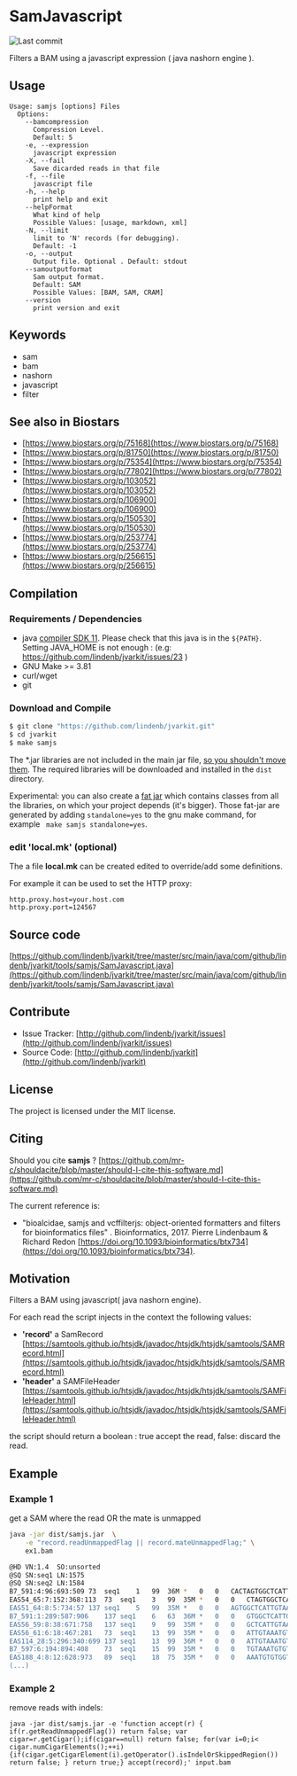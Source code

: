 # SamJavascript

![Last commit](https://img.shields.io/github/last-commit/lindenb/jvarkit.png)

Filters a BAM using a javascript expression ( java nashorn engine  ).


## Usage

```
Usage: samjs [options] Files
  Options:
    --bamcompression
      Compression Level.
      Default: 5
    -e, --expression
      javascript expression
    -X, --fail
      Save dicarded reads in that file
    -f, --file
      javascript file
    -h, --help
      print help and exit
    --helpFormat
      What kind of help
      Possible Values: [usage, markdown, xml]
    -N, --limit
      limit to 'N' records (for debugging).
      Default: -1
    -o, --output
      Output file. Optional . Default: stdout
    --samoutputformat
      Sam output format.
      Default: SAM
      Possible Values: [BAM, SAM, CRAM]
    --version
      print version and exit

```


## Keywords

 * sam
 * bam
 * nashorn
 * javascript
 * filter



## See also in Biostars

 * [https://www.biostars.org/p/75168](https://www.biostars.org/p/75168)
 * [https://www.biostars.org/p/81750](https://www.biostars.org/p/81750)
 * [https://www.biostars.org/p/75354](https://www.biostars.org/p/75354)
 * [https://www.biostars.org/p/77802](https://www.biostars.org/p/77802)
 * [https://www.biostars.org/p/103052](https://www.biostars.org/p/103052)
 * [https://www.biostars.org/p/106900](https://www.biostars.org/p/106900)
 * [https://www.biostars.org/p/150530](https://www.biostars.org/p/150530)
 * [https://www.biostars.org/p/253774](https://www.biostars.org/p/253774)
 * [https://www.biostars.org/p/256615](https://www.biostars.org/p/256615)


## Compilation

### Requirements / Dependencies

* java [compiler SDK 11](https://jdk.java.net/11/). Please check that this java is in the `${PATH}`. Setting JAVA_HOME is not enough : (e.g: https://github.com/lindenb/jvarkit/issues/23 )
* GNU Make >= 3.81
* curl/wget
* git


### Download and Compile

```bash
$ git clone "https://github.com/lindenb/jvarkit.git"
$ cd jvarkit
$ make samjs
```

The *.jar libraries are not included in the main jar file, [so you shouldn't move them](https://github.com/lindenb/jvarkit/issues/15#issuecomment-140099011 ).
The required libraries will be downloaded and installed in the `dist` directory.

Experimental: you can also create a [fat jar](https://stackoverflow.com/questions/19150811/) which contains classes from all the libraries, on which your project depends (it's bigger). Those fat-jar are generated by adding `standalone=yes` to the gnu make command, for example ` make samjs standalone=yes`.

### edit 'local.mk' (optional)

The a file **local.mk** can be created edited to override/add some definitions.

For example it can be used to set the HTTP proxy:

```
http.proxy.host=your.host.com
http.proxy.port=124567
```
## Source code 

[https://github.com/lindenb/jvarkit/tree/master/src/main/java/com/github/lindenb/jvarkit/tools/samjs/SamJavascript.java](https://github.com/lindenb/jvarkit/tree/master/src/main/java/com/github/lindenb/jvarkit/tools/samjs/SamJavascript.java)


## Contribute

- Issue Tracker: [http://github.com/lindenb/jvarkit/issues](http://github.com/lindenb/jvarkit/issues)
- Source Code: [http://github.com/lindenb/jvarkit](http://github.com/lindenb/jvarkit)

## License

The project is licensed under the MIT license.

## Citing

Should you cite **samjs** ? [https://github.com/mr-c/shouldacite/blob/master/should-I-cite-this-software.md](https://github.com/mr-c/shouldacite/blob/master/should-I-cite-this-software.md)

The current reference is:

 * "bioalcidae, samjs and vcffilterjs: object-oriented formatters and filters for bioinformatics files" . Bioinformatics, 2017. Pierre Lindenbaum & Richard Redon  [https://doi.org/10.1093/bioinformatics/btx734](https://doi.org/10.1093/bioinformatics/btx734).


## Motivation

Filters a BAM using javascript( java nashorn engine).

For each read the script injects in the context the following values:


* **'record'** a SamRecord  [https://samtools.github.io/htsjdk/javadoc/htsjdk/htsjdk/samtools/SAMRecord.html](https://samtools.github.io/htsjdk/javadoc/htsjdk/htsjdk/samtools/SAMRecord.html)
* **'header'** a SAMFileHeader  [https://samtools.github.io/htsjdk/javadoc/htsjdk/htsjdk/samtools/SAMFileHeader.html](https://samtools.github.io/htsjdk/javadoc/htsjdk/htsjdk/samtools/SAMFileHeader.html)


the script should return a boolean : true accept the read, false: discard the read.

## Example

### Example 1


get a SAM where the  read OR the mate is unmapped

```bash
java -jar dist/samjs.jar  \
	-e "record.readUnmappedFlag || record.mateUnmappedFlag;" \
	ex1.bam

@HD	VN:1.4	SO:unsorted
@SQ	SN:seq1	LN:1575
@SQ	SN:seq2	LN:1584
B7_591:4:96:693:509	73	seq1	1	99	36M	*	0	0	CACTAGTGGCTCATTGTAAATGTGTGGTTTAACTCG	<<<<<<<<<<<<<<<;<<<<<<<<<5<<<<<;:<;7	H0:i:1	H1:i:0	MF:i:18	NM:i:0	UQ:i:0	Aq:i:73
EAS54_65:7:152:368:113	73	seq1	3	99	35M	*	0	0	CTAGTGGCTCATTGTAAATGTGTGGTTTAACTCGT	<<<<<<<<<<0<<<<655<<7<<<:9<<3/:<6):H0:i:1	H1:i:0	MF:i:18	NM:i:0	UQ:i:0	Aq:i:66
EAS51_64:8:5:734:57	137	seq1	5	99	35M	*	0	0	AGTGGCTCATTGTAAATGTGTGGTTTAACTCGTCC	<<<<<<<<<<<7;71<<;<;;<7;<<3;);3*8/5H0:i:1	H1:i:0	MF:i:18	NM:i:0	UQ:i:0	Aq:i:66
B7_591:1:289:587:906	137	seq1	6	63	36M	*	0	0	GTGGCTCATTGTAATTTTTTGTTTTAACTCTTCTCT	(-&----,----)-)-),'--)---',+-,),''*,	H0:i:0	H1:i:0	MF:i:130	NM:i:5	UQ:i:38	Aq:i:63
EAS56_59:8:38:671:758	137	seq1	9	99	35M	*	0	0	GCTCATTGTAAATGTGTGGTTTAACTCGTCCATGG	<<<<<<<<<<<<<<<;<;7<<<<<<<<7<<;:<5%H0:i:1	H1:i:0	MF:i:18	NM:i:0	UQ:i:0	Aq:i:72
EAS56_61:6:18:467:281	73	seq1	13	99	35M	*	0	0	ATTGTAAATGTGTGGTTTAACTCGTCCCTGGCCCA	<<<<<<<<;<<<8<<<<<;8:;6/686&;(16666H0:i:0	H1:i:1	MF:i:18	NM:i:1	UQ:i:5	Aq:i:39
EAS114_28:5:296:340:699	137	seq1	13	99	36M	*	0	0	ATTGTAAATGTGTGGTTTAACTCGTCCATGGCCCAG	<<<<<;<<<;<;<<<<<<<<<<<8<8<3<8;<;<0;	H0:i:1	H1:i:0	MF:i:18	NM:i:0	UQ:i:0	Aq:i:73
B7_597:6:194:894:408	73	seq1	15	99	35M	*	0	0	TGTAAATGTGTGGTTTAACTCGTCCATTGCCCAGC	<<<<<<<<<7<<;<<<<;<<<7;;<<<*,;;572<H0:i:0	H1:i:1	MF:i:18	NM:i:1	UQ:i:9	Aq:i:43
EAS188_4:8:12:628:973	89	seq1	18	75	35M	*	0	0	AAATGTGTGGTTTAACTCGTCCATGGCCCAGCATT	==;=:;:;;:====;=;===:=======;==;===H0:i:1	H1:i:0	MF:i:64	NM:i:0	UQ:i:0	Aq:i:0
(...)
```

### Example 2

remove reads with indels:

```
java -jar dist/samjs.jar -e 'function accept(r) { if(r.getReadUnmappedFlag()) return false; var cigar=r.getCigar();if(cigar==null) return false; for(var i=0;i< cigar.numCigarElements();++i) {if(cigar.getCigarElement(i).getOperator().isIndelOrSkippedRegion()) return false; } return true;} accept(record);' input.bam
```



